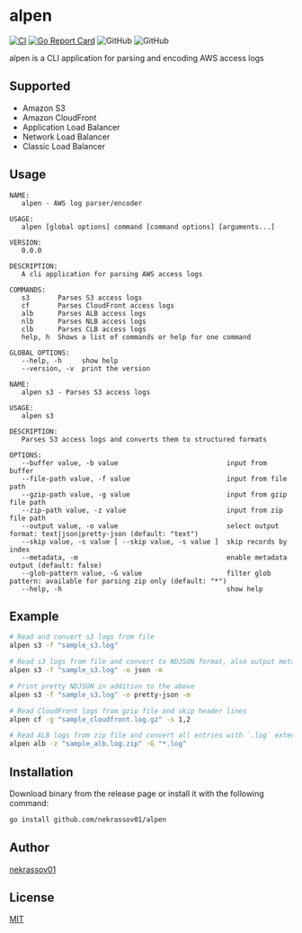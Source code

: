 alpen
=====

[![CI](https://github.com/nekrassov01/alpen/actions/workflows/ci.yml/badge.svg)](https://github.com/nekrassov01/alpen/actions/workflows/ci.yml)
[![Go Report Card](https://goreportcard.com/badge/github.com/nekrassov01/alpen)](https://goreportcard.com/report/github.com/nekrassov01/alpen)
![GitHub](https://img.shields.io/github/license/nekrassov01/alpen)
![GitHub](https://img.shields.io/github/v/release/nekrassov01/alpen)

alpen is a CLI application for parsing and encoding AWS access logs

Supported
---------

- Amazon S3
- Amazon CloudFront
- Application Load Balancer
- Network Load Balancer
- Classic Load Balancer

Usage
-----

```text
NAME:
   alpen - AWS log parser/encoder

USAGE:
   alpen [global options] command [command options] [arguments...]

VERSION:
   0.0.0

DESCRIPTION:
   A cli application for parsing AWS access logs

COMMANDS:
   s3       Parses S3 access logs
   cf       Parses CloudFront access logs
   alb      Parses ALB access logs
   nlb      Parses NLB access logs
   clb      Parses CLB access logs
   help, h  Shows a list of commands or help for one command

GLOBAL OPTIONS:
   --help, -h     show help
   --version, -v  print the version
```

```text
NAME:
   alpen s3 - Parses S3 access logs

USAGE:
   alpen s3

DESCRIPTION:
   Parses S3 access logs and converts them to structured formats

OPTIONS:
   --buffer value, -b value                           input from buffer
   --file-path value, -f value                        input from file path
   --gzip-path value, -g value                        input from gzip file path
   --zip-path value, -z value                         input from zip file path
   --output value, -o value                           select output format: text|json|pretty-json (default: "text")
   --skip value, -s value [ --skip value, -s value ]  skip records by index
   --metadata, -m                                     enable metadata output (default: false)
   --glob-pattern value, -G value                     filter glob pattern: available for parsing zip only (default: "*")
   --help, -h                                         show help
```

Example
-------

```sh
# Read and convert s3 logs from file
alpen s3 -f "sample_s3.log"

# Read s3 logs from file and convert to NDJSON format, also output metadata
alpen s3 -f "sample_s3.log" -o json -m

# Print pretty NDJSON in addition to the above
alpen s3 -f "sample_s3.log" -o pretty-json -m

# Read CloudFront logs from gzip file and skip header lines
alpen cf -g "sample_cloudfront.log.gz" -s 1,2

# Read ALB logs from zip file and convert all entries with `.log` extension
alpen alb -z "sample_alb.log.zip" -G "*.log"
```

Installation
------------

Download binary from the release page or install it with the following command:

```sh
go install github.com/nekrassov01/alpen
```

Author
------

[nekrassov01](https://github.com/nekrassov01)

License
-------

[MIT](https://github.com/nekrassov01/alpen/blob/main/LICENSE)
